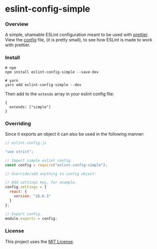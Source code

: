 # eslint-config-simple

<a name="overview"></a>

### Overview

A simple, shareable ESLint configuration meant to be used with [prettier](https://github.com/prettier/prettier). View the [config](/configs/eslint.config.js) file, (it is pretty small), to see how ESLint is made to work with prettier.

<a name="install"></a>

### Install

```shell
# npm
npm install eslint-config-simple --save-dev

# yarn
yarn add eslint-config-simple --dev
```

Then add to the `extends` array in your eslint config file:

```json5
{
  extends: ["simple"]
}
```

### Overriding

Since it exports an object it can also be used in the following manner:

```js
// eslint.config.js

"use strict";

// Import simple eslint config.
const config = require("eslint-config-simple");

// Override/add anything to config object:

// Add settings key, for example.
config.settings = {
  react: {
    version: "16.6.3"
  }
};

// Export config.
module.exports = config;
```

<a name="license"></a>

### License

This project uses the [MIT License](/LICENSE.txt).
